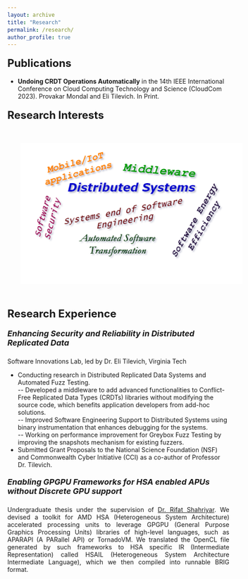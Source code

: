 ```yaml
---
layout: archive
title: "Research"
permalink: /research/
author_profile: true
---
```


#### <font size = "+2.5"><b>Publications</b></font>
- <b>Undoing CRDT Operations Automatically</b> in the 14th IEEE International Conference on Cloud Computing Technology and Science (CloudCom 2023). Provakar Mondal and Eli Tilevich. In Print.

#### <font size = "+2.5"><b>Research Interests</b></font>

<img src = "/images/research.png" style = "padding:30px">
<!-- <table style="border: 0">
    <tr>
        <td style="border: 0"></td>
        <td style="border: 0"><li><font size = "+1.2">Distributed System</font></li></td>
        <td style="border: 0"><li><font size = "+1.2">Software Engineering</font></li></td>
        <td style="border: 0"></td>
    </tr>
    <tr>
        <td style="border: 0"></td>
        <td style="border: 0"><li><font size = "+1.2">Pattern Recognition</font></li></td>
        <td style="border: 0"><li><font size = "+1.2">Computer Graphics</font></li></td>
        <td style="border: 0"></td>
    </tr>
    <tr>
        <td style="border: 0"></td>
        <td style="border: 0"><li><font size = "+1.2">Machine Learning</font></li></td>
        <td style="border: 0"><li><font size = "+1.2">Image Processing</font></li></td>
        <td style="border: 0"></td>
    </tr>
    <tr>
        <td style="border: 0"></td>
        <td style="border: 0"><li><font size = "+1.2">Computational Physics</font></li></td>
        <td style="border: 0"><li><font size = "+1.2">Human Computer Interaction</font></li></td>
        <td style="border: 0"></td>
    </tr>
</table> -->

#### <font size = "+2.5"><b>Research Experience</b></font>

##### <font size = "+1.5"><b>Enhancing Security and Reliability in Distributed Replicated Data</b></font>
Software Innovations Lab, led by Dr. Eli Tilevich, Virginia Tech
- Conducting research in Distributed Replicated Data Systems and Automated Fuzz Testing. <br>
-- Developed a middleware to add advanced functionalities to Conflict-Free Replicated Data Types (CRDTs) libraries without modifying the source code, which benefits application developers from add-hoc solutions. <br>
-- Improved Software Engineering Support to Distributed Systems using binary instrumentation that enhances debugging
for the systems. <br>
-- Working on performance improvement for Greybox Fuzz Testing by improving the snapshots mechanism for existing
fuzzers. <br>
- Submitted Grant Proposals to the National Science Foundation (NSF) and Commonwealth Cyber Initiative (CCI) as a co-author of Professor Dr. Tilevich.

##### <font size = "+1.5"><b>Enabling GPGPU Frameworks for HSA enabled APUs without Discrete GPU support</b></font>
<div style="text-align: justify">
Undergraduate thesis under the supervision of <a href = "https://cse.buet.ac.bd/faculty_list/detail/rifat" target="_blank" rel="noopener noreferrer"> Dr. Rifat Shahriyar</a>. We devised a toolkit for AMD HSA (Heterogeneous System Architecture) accelerated processing units to leverage GPGPU (General Purpose Graphics Processing Units) libraries of high-level languages, such as APARAPI (A PARallel API) or TornadoVM. We translated the OpenCL file generated by such frameworks to HSA specific IR (Intermediate Representation) called HSAIL (Heterogeneous System Architecture Intermediate Language), which we then compiled into runnable BRIG format.
</div>

